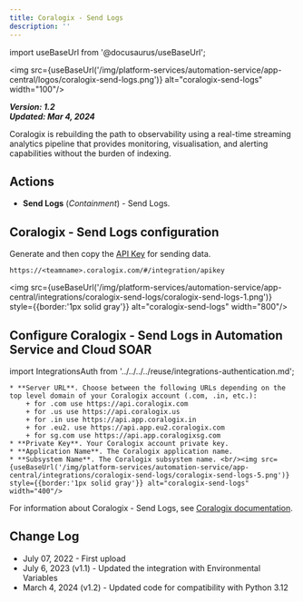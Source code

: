 ```yaml
---
title: Coralogix - Send Logs
description: ''
---
```


import useBaseUrl from '@docusaurus/useBaseUrl';

<img src={useBaseUrl('/img/platform-services/automation-service/app-central/logos/coralogix-send-logs.png')} alt="coralogix-send-logs" width="100"/>

***Version: 1.2  
Updated: Mar 4, 2024***

Coralogix is rebuilding the path to observability using a real-time streaming analytics pipeline that provides monitoring, visualisation, and alerting capabilities without the burden of indexing.

## Actions

* **Send Logs** (*Containment*) - Send Logs.

## Coralogix - Send Logs configuration

Generate and then copy the [API Key](https://coralogix.com/docs/user-guides/account-management/api-keys/api-keys/) for sending data.

`https://<teamname>.coralogix.com/#/integration/apikey`

<img src={useBaseUrl('/img/platform-services/automation-service/app-central/integrations/coralogix-send-logs/coralogix-send-logs-1.png')} style={{border:'1px solid gray'}} alt="coralogix-send-logs" width="800"/>

## Configure Coralogix - Send Logs in Automation Service and Cloud SOAR

import IntegrationsAuth from '../../../../reuse/integrations-authentication.md';

<IntegrationsAuth/>

    * **Server URL**. Choose between the following URLs depending on the top level domain of your Coralogix account (.com, .in, etc.):
        + for .com use https://api.coralogix.com
        + for .us use https://api.coralogix.us
        + for .in use https://api.app.coralogix.in
        + for .eu2. use https://api.app.eu2.coralogix.com
        + for sg.com use https://api.app.coralogixsg.com
    * **Private Key**. Your Coralogix account private key.
    * **Application Name**. The Coralogix application name.
    * **Subsystem Name**. The Coralogix subsystem name. <br/><img src={useBaseUrl('/img/platform-services/automation-service/app-central/integrations/coralogix-send-logs/coralogix-send-logs-5.png')} style={{border:'1px solid gray'}} alt="coralogix-send-logs" width="400"/>

For information about Coralogix - Send Logs, see [Coralogix documentation](https://coralogix.com/docs/).

## Change Log

* July 07, 2022 - First upload
* July 6, 2023 (v1.1) - Updated the integration with Environmental Variables
* March 4, 2024 (v1.2) - Updated code for compatibility with Python 3.12
